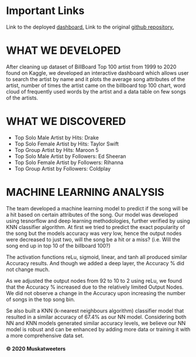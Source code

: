 
# Important Links

Link to the deployed [dashboard.](https://billboard-top-100.herokuapp.com/)
Link to the original [github repository.](https://github.com/TheGreekGoddess/Project_3)

# WHAT WE DEVELOPED
After cleaning up dataset of BillBoard Top 100 artist from 1999 to 2020 found on Kaggle, we developed an interactive dashboard which allows user to search the artist by name and it plots the average song attributes of the artist, number of times the artist came on the billboard top 100 chart, word cloud of frequently used words by the artist and a data table on few songs of the artists.

# WHAT WE DISCOVERED
- Top Solo Male Artist by Hits: Drake 
- Top Solo Female Artist by Hits: Taylor Swift
- Top Group Artist by Hits: Maroon 5
- Top Solo Male Artist by Followers: Ed Sheeran
- Top Solo Female Artist by Followers: Rihanna
- Top Group Artist by Followers: Coldplay

# MACHINE LEARNING ANALYSIS
The team developed a machine learning model to predict if the song will be a hit based on certain attributes of the song. Our model was developed using tesnorflow and deep learning methodologies, further verified by using KNN classifier algorithm. At first we tried to predict the exact popularity of the song but the models accuracy was very low, hence the output nodes were decreased to just two, will the song be a hit or a miss? (i.e. Will the song end up in top 10 of the billboard 100?)

The activation functions reLu, sigmoid, linear, and tanh all produced similar Accuracy results. And though we added a deep layer, the Accuracy % did not change much.

As we adjusted the output nodes from 92 to 10 to 2 using reLu, we found that the Accuracy % increased due to the relatively limited Output Nodes. We did not observe a change in the Accuracy upon increasing the number of songs in the top song bin.

Se also built a KNN (k-nearest neighbours algorithm) classifier model that resulted in a similar accuracy of 67.4% as our NN model. Considering both NN and KNN models generated similar accuracy levels, we believe our NN model is robust and can be enhanced by adding more data or training it with a more comprehensive data set.

#### © 2020 Muskatweeters

